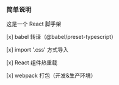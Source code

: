### 简单说明

这是一个 React 脚手架

[x] babel 转译（@babel/preset-typescript）

[x] import '.css' 方式导入

[x] React 组件热重载

[x] webpack 打包（开发&生产环境） 